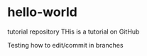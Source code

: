 # hello-world
tutorial repository
THis is a tutorial on GitHub

Testing how to edit/commit in branches
